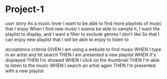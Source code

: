 # Project-1

*user story*
As a music lover I want to be able to find more playlists of music that I enjoy
When I find new music I wanna be able to sample it, I want the playlist to display, and I want a filter to exclude genres I don’t like
So that I can enjoy new playlist that I will be able to enjoy to listen to


*acceptance criteria*
GIVEN I am using a website to find music
WHEN I type in an artist and hit search
THEN I am presented a new playlist
WHEN It's displayed 
THEN I'm showed
WHEN I click on the thumbnail
THEN I'm able to listen to the music
WHEN I search an artist again 
THEN I'm presented with a new playlist
